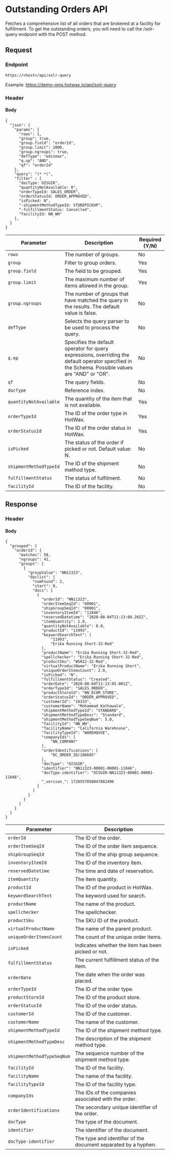 # Outstanding Orders API

Fetches a comprehensive list of all orders that are brokered at a facility for fulfillment. To get the outstanding orders, you will need to call the /solr-query endpoint with the POST method. 

## Request

### Endpoint

`https://<host>/api/solr-query`

Example: https://demo-oms.hotwax.io/api/solr-query

### Header

#### Body

```
{
  "json": {
    "params": {
      "rows": 1,
      "group": true,
      "group.field": "orderId",
      "group.limit": 1000,
      "group.ngroups": true,
      "defType": "edismax",
      "q.op": "AND",
      "qf": "orderId"
    },
    "query": "(* *)",
    "filter" : [
      "docType: OISGIR",
      "quantityNotAvailable: 0",
      "orderTypeId: SALES_ORDER",
      "orderStatusId: ORDER_APPROVED",
      "isPicked: N",
      "-shipmentMethodTypeId: STOREPICKUP",
      "-fulfillmentStatus: Cancelled", 
      "facilityId: NN_WH"
    ],
  }
}
```
| Parameter        | Description                                                                                                  | Required (Y/N) |
|------------------|--------------------------------------------------------------------------------------------------------------|----------------|
| `rows`           | The number of groups.                                                                                        | No             |
| `group`          | Filter to group orders.                                                                                      | Yes            |
| `group.field`    | The field to be grouped.                                                                                     | Yes            |
| `group.limit`    | The maximum number of items allowed in the group.                                                             | Yes            |
| `group.ngroups`  | The number of groups that have matched the query in the results. The default value is false.                | No             |
| `defType`        | Selects the query parser to be used to process the query.                                                    | No             |
| `q.op`           | Specifies the default operator for query expressions, overriding the default operator specified in the Schema. Possible values are "AND" or "OR".| No |
| `qf`             | The query fields.                                                                                            | No             |
| `docType`        | Reference index.                                                                                             | No             |
| `quantityNotAvailable` | The quantity of the item that is not available.                                                          | Yes            |
| `orderTypeId`    | The ID of the order type in HotWax.                                                                           | Yes            |
| `orderStatusId`  | The ID of the order status in HotWax.                                                                         | Yes            |
| `isPicked`       | The status of the order if picked or not. Default value: N.                                                  | No             |
| `shipmentMethodTypeId` | The ID of the shipment method type.                                                                       | No             |
| `fulfillmentStatus`    | The status of fulfilment.                                                                                     | No             |
| `facilityId`     | The ID of the facility.                                                                                       | No             |

## Response

### Header

#### Body

```
{
  "grouped": {
    "orderId": {
      "matches": 58,
      "ngroups": 41,
      "groups": [
        {
          "groupValue": "NN11323",
          "doclist": {
            "numFound": 2,
            "start": 0,
            "docs": [
              {
                "orderId": "NN11323",
                "orderItemSeqId": "00001",
                "shipGroupSeqId": "00001",
                "inventoryItemId": "11846",
                "reservedDatetime": "2020-08-04T11:13:08.265Z",
                "itemQuantity": 1.0,
                "quantityNotAvailable": 0.0,
                "productId": "11993",
                "keywordSearchText": [
                    "11993",
                    "Erika Running Short-32-Red"
                ],
                "productName": "Erika Running Short-32-Red",
                "spellchecker": "Erika Running Short-32-Red",
                "productSku": "WSH12-32-Red",
                "virtualProductName": "Erika Running Short",
                "uniqueOrderItemsCount": 2.0,
                "isPicked": "N",
                "fulfillmentStatus": "Created",
                "orderDate": "2020-08-04T11:13:05.001Z",
                "orderTypeId": "SALES_ORDER",
                "productStoreId": "NN_ECOM_STORE",
                "orderStatusId": "ORDER_APPROVED",
                "customerId": "10333",
                "customerName": "Mohammad Kathawala",
                "shipmentMethodTypeId": "STANDARD",
                "shipmentMethodTypeDesc": "Standard",
                "shipmentMethodTypeSeqNum": 5.0,
                "facilityId": "NN_WH",
                "facilityName": "California Warehouse",
                "facilityTypeId": "WAREHOUSE",
                "companyIds": [
                    "NN_COMPANY"
                ],
                "orderIdentifications": [
                    "DC_ORDER_ID/106605"
                ],
                "docType": "OISGIR",
                "identifier": "NN11323-00001-00001-11846",
                "docType-identifier": "OISGIR-NN11323-00001-00001-11846",
                "_version_": 1720557058047082496
              }
            ]
          }
        }
      ]
    }
  }
}

```

| Parameter                | Description                                                      |
|--------------------------|------------------------------------------------------------------|
| `orderId`                | The ID of the order.                                             |
| `orderItemSeqId`         | The ID of the order item sequence.                               |
| `shipGroupSeqId`         | The ID of the ship group sequence.                               |
| `inventoryItemId`        | The ID of the inventory item.                                    |
| `reservedDatetime`       | The time and date of reservation.                                |
| `itemQuantity`           | The item quantity.                                               |
| `productId`              | The ID of the product in HotWax.                                 |
| `keywordSearchText`      | The keyword used for search.                                     |
| `productName`            | The name of the product.                                         |
| `spellchecker`           | The spellchecker.                                                |
| `productSku`             | The SKU ID of the product.                                       |
| `virtualProductName`     | The name of the parent product.                                  |
| `uniqueOrderItemsCount`  | The count of the unique order items.                             |
| `isPicked`               | Indicates whether the item has been picked or not.               |
| `fulfillmentStatus`      | The current fulfillment status of the item.                      |
| `orderDate`              | The date when the order was placed.                              |
| `orderTypeId`            | The ID of the order type.                                        |
| `productStoreId`         | The ID of the product store.                                     |
| `orderStatusId`          | The ID of the order status.                                      |
| `customerId`             | The ID of the customer.                                          |
| `customerName`           | The name of the customer.                                        |
| `shipmentMethodTypeId`   | The ID of the shipment method type.                              |
| `shipmentMethodTypeDesc` | The description of the shipment method type.                     |
| `shipmentMethodTypeSeqNum`| The sequence number of the shipment method type.                |
| `facilityId`             | The ID of the facility.                                          |
| `facilityName`           | The name of the facility.                                        |
| `facilityTypeId`         | The ID of the facility type.                                     |
| `companyIds`             | The IDs of the companies associated with the order.              |
| `orderIdentifications`   | The secondary unique identifier of the order.                    |
| `docType`                | The type of the document.                                        |
| `identifier`             | The identifier of the document.                                  |
| `docType-identifier`     | The type and identifier of the document separated by a hyphen.   |

